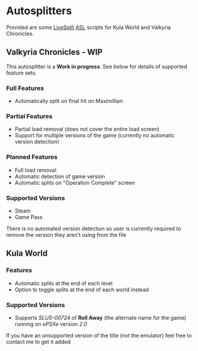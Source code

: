 # Autosplitters
Provided are some [LiveSplit](http://livesplit.github.io) [ASL](https://github.com/LiveSplit/LiveSplit/blob/master/Documentation/Auto-Splitters.md) scripts for Kula World and Valkyria Chronicles.

## Valkyria Chronicles - WIP
This autosplitter is a **Work in progress**. See below for details of supported feature sets.

### Full Features
- Automatically split on final hit on Maximillian

### Partial Features
- Partial load removal (does not cover the entire load screen)
- Support for multiple versions of the game (currently no automatic version detection)

### Planned Features
- Full load removal
- Automatic detection of game version
- Automatic splits on "Operation Complete" screen

### Supported Versions
- Steam
- Game Pass

There is no automated version detection so user is currently required to remove the version they aren't using from the file

## Kula World
### Features
- Automatic splits at the end of each level
- Option to toggle splits at the end of each world instead

### Supported Versions
- Supports *SLUS-00724* of **Roll Away** (the alternate name for the game) running on *ePSXe* version *2.0*

If you have an unsupported version of the title (not the emulator) feel free to contact me to get it added